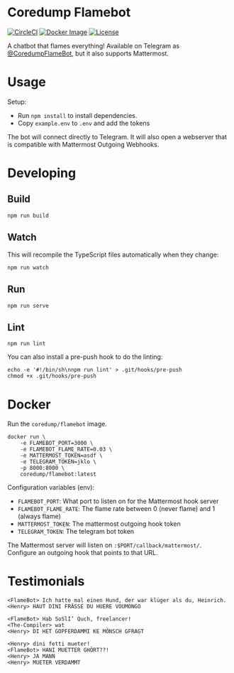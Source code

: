 # Coredump Flamebot

[![CircleCI][circle-ci-badge]][circle-ci]
[![Docker Image][docker-image-badge]][docker-image]
[![License](https://img.shields.io/badge/License-ISC-blue.svg)](https://github.com/coredump-ch/flamebot/blob/master/LICENSE)

A chatbot that flames everything! Available on Telegram as
[@CoredumpFlameBot](https://telegram.me/CoredumpFlameBot), but it also supports
Mattermost.


# Usage

Setup:

 * Run `npm install` to install dependencies.
 * Copy `example.env` to `.env` and add the tokens

The bot will connect directly to Telegram. It will also open a webserver that
is compatible with Mattermost Outgoing Webhooks.


# Developing

## Build

    npm run build

## Watch

This will recompile the TypeScript files automatically when they change:

    npm run watch

## Run

    npm run serve

## Lint

    npm run lint

You can also install a pre-push hook to do the linting:

    echo -e '#!/bin/sh\nnpm run lint' > .git/hooks/pre-push
    chmod +x .git/hooks/pre-push


# Docker

Run the `coredump/flamebot` image.

    docker run \
        -e FLAMEBOT_PORT=3000 \
        -e FLAMEBOT_FLAME_RATE=0.03 \
        -e MATTERMOST_TOKEN=asdf \
        -e TELEGRAM_TOKEN=jklo \
        -p 8000:8000 \
        coredump/flamebot:latest

Configuration variables (env):

- `FLAMEBOT_PORT`: What port to listen on for the Mattermost hook server
- `FLAMEBOT_FLAME_RATE`: The flame rate between 0 (never flame) and 1 (always flame)
- `MATTERMOST_TOKEN`: The mattermost outgoing hook token
- `TELEGRAM_TOKEN`: The telegram bot token

The Mattermost server will listen on `:$PORT/callback/mattermost/`.
Configure an outgoing hook that points to that URL.


# Testimonials

```
<FlameBot> Ich hatte mal einen Hund, der war klüger als du, Heinrich.
<Henry> HAUT DINI FRÄSSE DU HUERE VOUMONGO
```

```
<FlameBot> Hab SoSlI’ Quch, freelancer!
<The-Compiler> wat
<Henry> DI HET GOPFERDAMMI KE MÖNSCH GFRAGT
```

```
<Henry> dini fetti mueter!
<FlameBot> HANI MUETTER GHÖRT??!
<Henry> JA MANN
<Henry> MUETER VERDAMMT
```


<!-- Badges -->
[circle-ci]: https://circleci.com/gh/coredump-ch/flamebot
[circle-ci-badge]: https://circleci.com/gh/coredump-ch/flamebot.svg?style=shield&circle-token=:circle-token
[docker-image]: https://hub.docker.com/r/coredump/flamebot/
[docker-image-badge]: https://img.shields.io/badge/docker%20image-coredump%2Fflamebot-blue.svg?logo=docker
